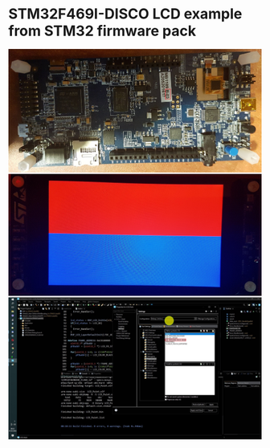 # STM32F469I-DISCO LCD example from STM32 firmware pack

![Screenshot](/PICTURES/DISCOF469-BOTTOM.jpg)
![Screenshot](/PICTURES/red-blue.jpg)
![Screenshot](/PICTURES/STMPROJECT.jpg)
